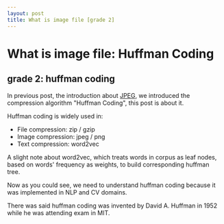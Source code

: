 ```yaml
---
layout: post
title: What is image file [grade 2]
---
```


# What is image file: Huffman Coding

## grade 2: huffman coding

In previous post, the introduction about [JPEG]({{site.url}}/2018/08/26/what-is-image-jpeg-heif-grade-1.html), we introduced the compression algorithm "Huffman Coding", this post is about it.

Huffman coding is widely used in:

* File compression: zip / gzip
* Image compression: jpeg / png
* Text compression: word2vec
  
A slight note about word2vec, which treats words in corpus as leaf nodes, based on words' frequency as weights, to build corresponding huffman tree.

Now as you could see, we need to understand huffman coding because it was implemented in NLP and CV domains.

There was said huffman coding was invented by David A. Huffman in 1952 while he was attending exam in MIT.

